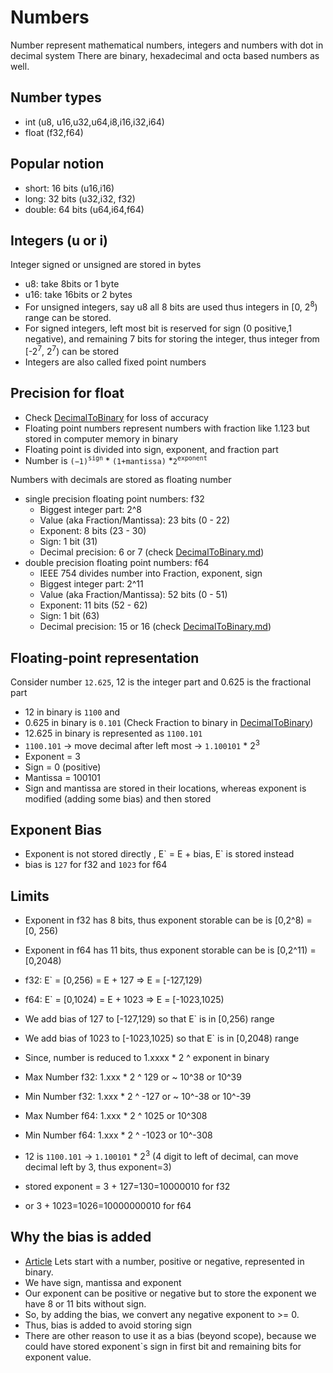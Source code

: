 # Numbers
Number represent mathematical numbers, integers and numbers with dot in decimal system
There are binary, hexadecimal and octa based numbers as well.

## Number types
- int (u8, u16,u32,u64,i8,i16,i32,i64)
- float (f32,f64)

## Popular notion
- short: 16 bits (u16,i16)
- long: 32 bits (u32,i32, f32)
- double: 64 bits (u64,i64,f64)

## Integers (u or i)
Integer signed or unsigned are stored in bytes
- u8: take 8bits or 1 byte
- u16: take 16bits or 2 bytes
- For unsigned integers, say u8 all 8 bits are used thus integers in [0, 2<sup>8</sup>) range can be stored.
- For signed integers, left most bit is reserved for sign (0 positive,1 negative), and remaining 7 bits for storing the integer, thus integer from [-2<sup>7</sup>, 2<sup>7</sup>) can be stored
- Integers are also called fixed point numbers

## Precision for float
- Check [DecimalToBinary](./DecimalToBinary.md) for loss of accuracy
- Floating point numbers represent numbers with fraction like 1.123 but stored in computer memory in binary
- Floating point is divided into sign, exponent, and fraction part
- Number is `(−1)`<sup>`sign`</sup> * `(1+mantissa)` *`2`<sup>`exponent`</sup>

Numbers with decimals are stored as floating number
- single precision floating point numbers: f32
  - Biggest integer part: 2^8
  - Value (aka Fraction/Mantissa): 23 bits (0 - 22)
  - Exponent: 8 bits (23 - 30)
  - Sign: 1 bit (31)
  - Decimal precision: 6 or 7 (check [DecimalToBinary.md](./DecimalToBinary.md))
- double precision floating point numbers: f64
  - IEEE 754 divides number into Fraction, exponent, sign
  - Biggest integer part: 2^11
  - Value (aka Fraction/Mantissa): 52 bits (0 - 51)
  - Exponent: 11 bits (52 - 62)
  - Sign: 1 bit (63)
  - Decimal precision: 15 or 16 (check [DecimalToBinary.md](./DecimalToBinary.md))

## Floating-point representation
Consider number `12.625`, 12 is the integer part and 0.625 is the fractional part
- 12 in binary is `1100` and 
- 0.625 in binary is `0.101` (Check Fraction to binary in [DecimalToBinary](./DecimalToBinary.md))
- 12.625 in binary is represented as `1100.101`
- `1100.101` -> move decimal after left most -> `1.100101` * 2<sup>3</sup>
- Exponent = 3
- Sign = 0 (positive)
- Mantissa = 100101
- Sign and mantissa are stored in their locations, whereas exponent is modified (adding some bias) and then stored

## Exponent Bias
- Exponent is not stored directly , E\` = E + bias, E\` is stored instead
- bias is `127` for f32 and `1023` for f64

## Limits
- Exponent in f32 has  8 bits, thus exponent storable can be is  [0,2^8) = [0, 256)
- Exponent in f64 has 11 bits, thus exponent storable can be is [0,2^11) = [0,2048)

- f32: E\` = [0,256) = E + 127 => E = [-127,129)
- f64: E\` = [0,1024) = E + 1023 => E = [-1023,1025)
- We add bias of 127 to [-127,129) so that E\` is in [0,256) range
- We add bias of 1023 to  [-1023,1025) so that E\` is in [0,2048) range

- Since, number is reduced to 1.xxxx * 2 ^ exponent in binary
- Max Number f32: 1.xxx * 2 ^ 129 or ~ 10^38 or 10^39
- Min Number f32: 1.xxx * 2 ^ -127 or ~ 10^-38 or 10^-39
- Max Number f64: 1.xxx * 2 ^ 1025 or 10^308
- Min Number f64: 1.xxx * 2 ^ -1023 or 10^-308

- 12 is `1100.101` -> `1.100101` * 2<sup>3</sup> (4 digit to left of decimal, can move decimal left by 3, thus exponent=3)
- stored exponent = 3 + 127=130=10000010 for f32 
- or 3 + 1023=1026=10000000010 for f64

## Why the bias is added
- [Article](https://stackoverflow.com/questions/19864749/why-do-we-bias-the-exponent-of-a-floating-point-number)
Lets start with a number, positive or negative, represented in binary.
- We have sign, mantissa and exponent
- Our exponent can be positive or negative but to store the exponent we have 8 or 11 bits without sign.
- So, by adding the bias, we convert any negative exponent to >= 0.
- Thus, bias is added to avoid storing sign
- There are other reason to use it as a bias (beyond scope), because we could have stored exponent`s sign in first bit and remaining bits for exponent value.